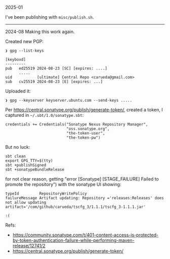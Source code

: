 2025-01

I've been publishing with `misc/publish.sh`.

----

2024-08
Making this work again.

Created new PGP:
```
❯ gpg --list-keys

[keyboxd]
---------
pub   ed25519 2024-08-23 [SC] [expires: ....]
      .....
uid           [ultimate] Central Repo <carueda@gmail.com>
sub   cv25519 2024-08-23 [E] [expires: ...]
```
Uploaded it:
```
❯ gpg --keyserver keyserver.ubuntu.com --send-keys .....
```

Per https://central.sonatype.org/publish/generate-token/,
created a token, I captured in `~/.sbt/1.0/sonatype.sbt`:
```
credentials += Credentials("Sonatype Nexus Repository Manager",
                           "oss.sonatype.org",
                           "the-token-user",
                           "the-token-pw")
```
But no luck:
```
sbt clean
export GPG_TTY=$(tty)
sbt +publishSigned
sbt +sonatypeBundleRelease
```
for not clear reason, getting "error [Sonatype] [STAGE_FAILURE] Failed to promote the repository")
with the sonatype UI showing:
```
typeId         RepositoryWritePolicy
failureMessage Artifact updating: Repository ='releases:Releases' does not allow updating artifact='/com/github/carueda/tscfg_3/1.1.1/tscfg_3-1.1.1.jar'
```
`:(`

Refs:

- https://community.sonatype.com/t/401-content-access-is-protected-by-token-authentication-failure-while-performing-maven-release/12741/2
- https://central.sonatype.org/publish/generate-token/
